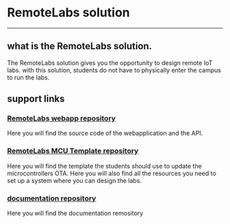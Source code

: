 # RemoteLabs solution 
___
## what is the RemoteLabs solution.

The RemoteLabs solution gives you the opportunity to design remote IoT labs. with this solution, students do not have to physically enter the campus to run the labs.

## support links
### [RemoteLabs webapp repository](https://github.com/glcr/RemoteLabs)
Here you will find the source code of the webapplication and the API.

### [RemoteLabs MCU Template repository](https://github.com/glcr/RemoteLabsArduinoTemplates)
Here you will find the template the students should use to update the microcontrollers OTA.
Here you will also find all the resources you need to set up a system where you can design the labs.

### [documentation repository](https://github.com/glcr/RemoteLabs_doc/tree/master/docs)
Here you will find the documentation remository

